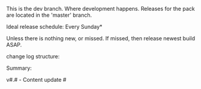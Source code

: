 This is the dev branch. Where development happens. 
Releases for the pack are located in the 'master' branch.

Ideal release schedule: Every Sunday*

Unless there is nothing new, or missed. If missed, then release newest build ASAP.

change log structure:

Summary: 

v#.# - Content update #
